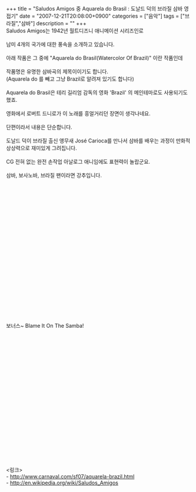 +++
title = "Saludos Amigos 중 Aquarela do Brasil : 도날드 덕의 브라질 삼바 영접기"
date = "2007-12-21T20:08:00+0900"
categories = ["음악"]
tags = ["브라질","삼바"]
description = ""
+++
<span class="copyright_entry" style="display:block;" title="Saludos Amigos 중 Aquarela do Brasil : 도날드 덕의 브라질 삼바 영접기@@**@@http://shed.egloos.com/1686244"></span>Saludos Amigos는 1942년 월트디즈니 애니메이션 시리즈인로
<br>
<br>남미 4개의 국가에 대한 풍속을 소개하고 있습니다.
<br>
<br>아래 작품은 그 중에 "Aquarela do Brasil(Watercolor Of Brazil)" 이란 작품인데 
<br>
<br>작품명은 유명한 삼바곡의 제목이이기도 합니다.
<br>(Aquarela do 를 빼고 그냥 Brazil로 알려져 있기도 합니다)
<br>
<br>Aquarela do Brasil은 테리 길리엄 감독의 영화 'Brazil' 의 메인테마로도 사용되기도 했죠. 
<br>
<br>영화에서 로버트 드니로가 이 노래를 흥얼거리던 장면이 생각나네요.
<br>
<br>단편이라서 내용은 단순합니다.
<br>
<br>도날드 덕이 브라질 출신 앵무새 José Carioca를 만나서 삼바를 배우는 과정이 만화적 상상력으로 재미있게 그려집니다.
<br>
<br>CG 전혀 없는 완전 손작업 아날로그 애니임에도 표현력이 놀랍군요.
<br>
<br>삼바, 보사노바, 브라질 팬이라면 강추입니다.
<br>
<br>
<object height="355" width="425"><param name="movie" value="http://www.youtube.com/v/_mQHr8bAojU&amp;rel=1"><embed src="http://www.youtube.com/v/_mQHr8bAojU&amp;rel=1" type="application/x-shockwave-flash" wmode="transparent" height="355" width="425"></object>
<br>
<br>보너스~ Blame It On The Samba!
<br>
<object height="355" width="425"><embed src="http://www.youtube.com/v/FjU3sGVtwKI&amp;rel=1" type="application/x-shockwave-flash" wmode="transparent" height="355" width="425"></object>
<br>
<br>&lt;링크&gt;
<br>- http://www.carnaval.com/sf07/aquarela-brazil.html
<br>- http://en.wikipedia.org/wiki/Saludos_Amigos 
<!--
       <rdf:RDF xmlns:rdf="http://www.w3.org/1999/02/22-rdf-syntax-ns#"
		    xmlns:dc="http://purl.org/dc/elements/1.1/"
		    xmlns:trackback="http://madskills.com/public/xml/rss/module/trackback/">
       <rdf:Description
	        rdf:about="http://shed.egloos.com/1686244"
	        dc:identifier="http://shed.egloos.com/1686244"
	        dc:title="Saludos Amigos 중 Aquarela do Brasil : 도날드 덕의 브라질 삼바 영접기"
	        trackback:ping="http://shed.egloos.com/tb/1686244"/>
       </rdf:RDF>
       -->

<ul></ul>